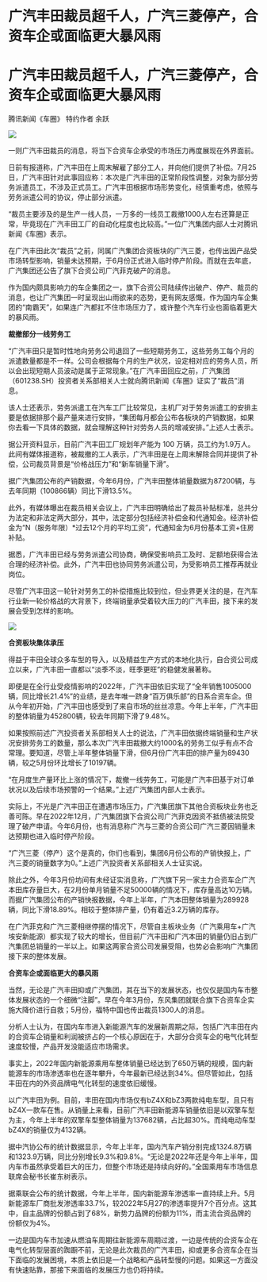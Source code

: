# 广汽丰田裁员超千人，广汽三菱停产，合资车企或面临更大暴风雨

# 广汽丰田裁员超千人，广汽三菱停产，合资车企或面临更大暴风雨

腾讯新闻《车圈》 特约作者 余跃

![](https://inews.gtimg.com/newsapp_bt/0/15815053619/1000)

一则广汽丰田裁员的消息，将当下合资车企承受的市场压力再度展现在外界面前。

日前有报道称，广汽丰田在上周末解雇了部分工人，并向他们提供了补偿。7月25日，广汽丰田针对此事回应称：本次是广汽丰田的正常阶段性调整，对象为部分劳务派遣员工，不涉及正式员工。广汽丰田根据市场形势变化，经慎重考虑，依照与劳务派遣公司的协议，停止部分派遣。

“裁员主要涉及的是生产一线人员，一万多的一线员工裁撤1000人左右还算是正常，毕竟现在广汽丰田工厂的自动化程度也比较高。”一位广汽集团内部人士对腾讯新闻《车圈》表示。

在广汽丰田此次“裁员”之前，同属广汽集团合资板块的广汽三菱，也传出因产品受市场转型影响，销量未达预期，于6月份正式进入临时停产阶段。而就在去年底，广汽集团还公告了旗下合资公司广汽菲克破产的消息。

作为国内颇具影响力的车企集团之一，旗下合资公司陆续传出破产、停产、裁员的消息，也让广汽集团一时呈现出山雨欲来的态势，更有网友感慨，作为国内车企集团的“南霸天”，如果连广汽都扛不住市场压力了，或许整个汽车行业也面临着更大的暴风雨。

**裁撤部分一线劳务工**

“广汽丰田只是暂时性地向劳务公司退回了一些短期劳务工，这些劳务工每个月的派遣数量都是不一样。公司会根据每个月的生产状况，设定相对应的劳务人员，所以会出现短期人员波动是属于正常现象。”在广汽丰田回应之前，广汽集团（601238.SH）投资者关系部相关人士就向腾讯新闻《车圈》证实了“裁员”消息。

该人士还表示，劳务派遣工在汽车工厂比较常见，主机厂对于劳务派遣工的安排主要是依据排那个最产量来进行安排，“集团每月都会公布各板块的产销数据，如果你去看一下具体的数据，就会理解这种针对劳务人员的增减安排。”上述人士表示。

据公开资料显示，目前广汽丰田工厂规划年产能为 100
万辆，员工约为1.9万人。此间有媒体报道称，被裁撤的工人表示，广汽丰田是在上周末解除合同并提供了补偿，公司裁员背景是“价格战压力”和“新车销量下滑”。

据广汽集团公布的产销数据，今年6月份，广汽丰田整体销量数据为87200辆，与去年同期（100866辆）同比下滑13.5%。

此外，有媒体曝出在裁员相关会议上，广汽丰田明确给出了裁员补贴标准，总共分为法定和非法定两大部分，其中，法定部分包括经济补偿金和代通知金。经济补偿金为“N（服务年限）*过去12个月的平均工资”，代通知金为6月份基本工资+住房补贴。

据悉，广汽丰田已经与劳务派遣公司协商，确保受影响员工及时、足额地获得合法合理的经济补偿。此外，广汽丰田也协同劳务派遣公司，为受影响员工推荐再就业岗位。

尽管广汽丰田这一轮针对劳务工的补偿措施比较到位，但业界更关注的是，在汽车行业新一轮价格战的大背景下，终端销量承受着较大压力的广汽丰田，接下来的发展会受到怎样的影响。

![](https://inews.gtimg.com/newsapp_bt/0/13416247932/1000)

**合资板块集体承压**

得益于丰田全球众多车型的导入，以及精益生产方式的本地化执行，自合资公司成立以来，广汽丰田一直都以“淡季不淡，旺季更旺”的稳健发展著称。

即便是在全行业受疫情影响的2022年，广汽丰田依旧实现了“全年销售1005000辆，同比增长21.4%”的业绩，是去年唯一跻身“百万俱乐部”的日系合资车企。但从今年初开始，广汽丰田也感受到了来自市场的丝丝凉意。今年上半年，广汽丰田的整体销量为452800辆，较去年同期下滑了9.48%。

如果按照前述广汽投资者关系部相关人士的说法，广汽丰田依据终端销量和生产状况安排劳务工的数量，那么本次广汽丰田裁撤大约1000名的劳务工似乎有点不合常理。要知道，尽管上半年整体销量下滑，但6月份广汽丰田的排产量为89430辆，较之5月份环比增长了10197辆。

“在月度生产量环比上涨的情况下，裁撤一线劳务工，可能是广汽丰田基于对订单状况以及后续市场预警的一个结果。”上述广汽集团内部人士表示。

实际上，不光是广汽丰田正在遭遇市场压力，广汽集团旗下其他合资板块业务也乏善可陈。早在2022年12月，广汽集团旗下合资公司广汽菲克因资不抵债被法院受理了破产申请。今年6月份，也有消息称广汽与三菱的合资公司广汽三菱因销量未达预期也进入临时停产阶段。

“广汽三菱（停产）这个是真的，你们也看到，集团6月份公布的产销快报上，广汽三菱的销量数字为0。”上述广汽投资者关系部相关人士证实说。

除此之外，今年3月份坊间有未经证实消息称，广汽旗下另一家主力合资车企广汽本田库存量巨大，在2月份单月销量不足50000辆的情况下，库存量高达10万辆。而据广汽集团公布的产销快报数据，今年上半年，广汽本田整体销量为289928辆，同比下滑18.89%。相较于整体排产量，仍有着近3.2万辆的库存。

在广汽菲克和广汽三菱相继停摆的情况下，尽管自主板块业务（广汽乘用车+广汽埃安新能源）都实现了较大的增长，但目前广汽丰田和广汽本田的销量仍旧占到广汽集团总销量的一半以上。如果这两家合资公司发展受阻，也势必会影响广汽集团接下来的整体发展。

**合资车企或面临更大的暴风雨**

当然，无论是广汽丰田抑或广汽集团，其在当下的发展状态，也仅仅是国内车市整体发展状态的一个细微“注脚”。早在今年3月份，东风集团就联合旗下合资车企实施大降价进行自救；5月份，福特中国也传出裁员1300人的消息。

分析人士认为，在国内车市进入新能源汽车的发展新周期之际，包括广汽丰田在内的合资车企销量和利润被挤占的一个核心原因在于，大部分合资车企的电气化转型速度较慢，产品开发没能适应市场需求。

事实上，2022年国内新能源乘用车整体销量已经达到了650万辆的规模，国内新能源车的市场渗透率也在逐年攀升，今年最新已经达到34%。但尽管如此，包括丰田在内的外资品牌电气化转型的速度依旧缓慢。

以广汽丰田为例。目前，丰田在国内市场仅有bZ4X和bZ3两款纯电车型，且只有bZ4X一款车在售。从销量上来看，目前广汽丰田新能源车销量依旧是以双擎车型为主，今年上半年的双擎车型整体销量为137682辆，占比超30%。而纯电动车型
bZ4X的销量仅为4132辆。

据中汽协公布的统计数据显示，今年上半年，国内汽车产销分别完成1324.8万辆和1323.9万辆，同比分别增长9.3%和9.8%。“无论是2022年还是今年上半年，国内车市虽然承受着巨大的压力，但整个市场还是持续向好的。”全国乘用车市场信息联席会秘书长崔东树表示。

据乘联会公布的统计数据，今年上半年，国内新能源车渗透率一直持续上升。5月新能源车厂商批发渗透率33.7%，较2022年5月27的渗透率提升7个百分点。这其中，自主品牌的份额占到了68%，新势力品牌的份额为11%，而主流合资品牌的份额仅为4%。

一边是国内车市加速从燃油车周期往新能源车周期过渡，一边是传统的合资车企在电气化转型层面的踟蹰不前，无论是此次裁员的广汽丰田，抑或更多合资车企在当下面临的发展困境，本质上依旧是一个战略和产品转型慢的问题。如果这一方面没有快速贴靠，那接下来面临的发展压力也仍将持续。

